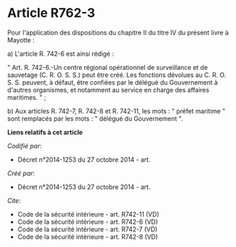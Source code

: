# Article R762-3

Pour l'application des dispositions du chapitre II du titre IV du présent livre à Mayotte : 

a) L'article R. 742-6 est ainsi rédigé : 

" Art. R. 742-6.-Un centre régional opérationnel de surveillance et de sauvetage (C. R. O. S. S.) peut être créé. Les
fonctions dévolues au C. R. O. S. S. peuvent, à défaut, être confiées par le délégué du Gouvernement à d'autres organismes,
et notamment au service en charge des affaires maritimes. " ; 

b) Aux articles R. 742-7, R. 742-8 et R. 742-11, les mots : " préfet maritime " sont remplacés par les mots : " délégué du
Gouvernement ".

**Liens relatifs à cet article**

_Codifié par_:

  - Décret n°2014-1253 du 27 octobre 2014 - art.

_Créé par_:

  - Décret n°2014-1253 du 27 octobre 2014 - art.

_Cite_:

  - Code de la sécurité intérieure - art. R742-11 (VD)
  - Code de la sécurité intérieure - art. R742-6 (VD)
  - Code de la sécurité intérieure - art. R742-7 (VD)
  - Code de la sécurité intérieure - art. R742-8 (VD)
